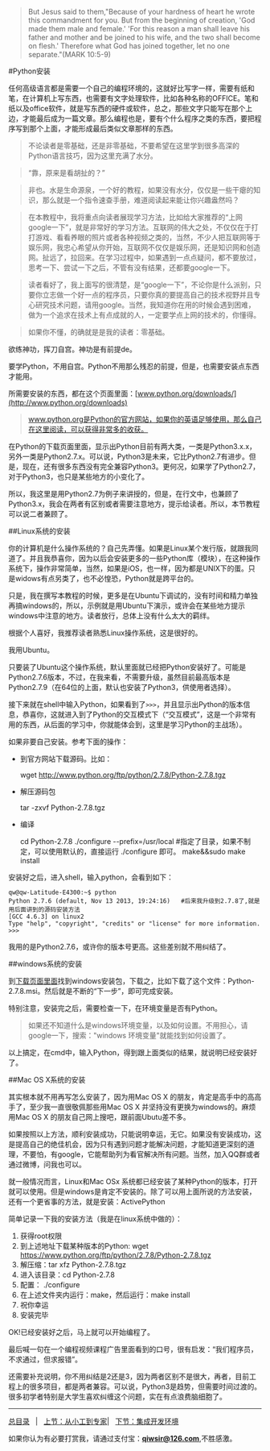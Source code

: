 >But Jesus said to them,"Because of your hardness of heart he wrote this commandment for you. But from the beginning of creation, 'God made them male and female.' 'For this reason a man shall leave his father and mother and be joined to his wife, and the two shall become on flesh.' Therefore what God has joined together, let no one separate."(MARK 10:5-9)

#Python安装

任何高级语言都是需要一个自己的编程环境的，这就好比写字一样，需要有纸和笔，在计算机上写东西，也需要有文字处理软件，比如各种名称的OFFICE。笔和纸以及office软件，就是写东西的硬件或软件，总之，那些文字只能写在那个上边，才能最后成为一篇文章。那么编程也是，要有个什么程序之类的东西，要把程序写到那个上面，才能形成最后类似文章那样的东西。

>不论读者是零基础，还是非零基础，不要希望在这里学到很多高深的Python语言技巧，因为这里充满了水分。

>“靠，原来是看胡扯的？”

>非也。水是生命源泉，一个好的教程，如果没有水分，仅仅是一些干瘪的知识，那么就是一个指令速查手册，难道阅读起来能让你兴趣盎然吗？

>在本教程中，我将重点向读者展现学习方法，比如给大家推荐的“上网google一下”，就是非常好的学习方法。互联网的伟大之处，不仅仅在于打打游戏、看看养眼的照片或者各种视频之类的，当然，不少人把互联网等于娱乐网，我忠心希望从你开始，互联网不仅仅是娱乐网，还是知识网和创造网。扯远了，拉回来。在学习过程中，如果遇到一点点疑问，都不要放过，思考一下、尝试一下之后，不管有没有结果，还都要google一下。

>读者看好了，我上面写的很清楚，是“google一下”，不论你是什么派别，只要你立志做一个好一点的程序员，只要你真的要提高自己的技术视野并且专心研究技术问题，请用google。当然，我知道你在用的时候会遇到困难，做为一个追求在技术上有点成就的人，一定要学点上网的技术的，你懂得。

>如果你不懂，的确就是是我的读者：零基础。

欲练神功，挥刀自宫。神功是有前提de。

要学Python，不用自宫。Python不用那么残忍的前提，但是，也需要安装点东西才能用。

所需要安装的东西，都在这个页面里面：[www.python.org/downloads/](http://www.python.org/downloads)

>www.python.org是Python的官方网站，如果你的英语足够使用，那么自己在这里阅读，可以获得非常多的收获。

在Python的下载页面里面，显示出Python目前有两大类，一类是Python3.x.x，另外一类是Python2.7.x。可以说，Python3是未来，它比Python2.7有进步。但是，现在，还有很多东西没有完全兼容Python3。更何况，如果学了Python2.7，对于Python3，也只是某些地方的小变化了。

所以，我这里是用Python2.7为例子来讲授的，但是，在行文中，也兼顾了Python3.x，我会在两者有区别或者需要注意地方，提示给读者。所以，本节教程可以说二者兼顾了。

##Linux系统的安装

你的计算机是什么操作系统的？自己先弄懂。如果是Linux某个发行版，就跟我同道了。并且我恭喜你，因为以后会安装更多的一些Python库（模块），在这种操作系统下，操作非常简单，当然，如果是iOS，也一样，因为都是UNIX下的蛋。只是widows有点另类了，也不必惶恐，Python就是跨平台的。

只是，我在撰写本教程的时候，更多是在Ubuntu下调试的，没有时间和精力单独再搞windows的，所以，示例就是用Ubuntu下演示，或许会在某些地方提示windows中注意的地方。读者放行，总体上没有什么太大的羁绊。

根据个人喜好，我推荐读者熟悉Linux操作系统，这是很好的。

我用Ubuntu。

只要装了Ubuntu这个操作系统，默认里面就已经把Python安装好了。可能是Python2.7.6版本，不过，在我来看，不需要升级，虽然目前最高版本是Python2.7.9（在64位的上面，默认也安装了Python3，供使用者选择）。

接下来就在shell中输入Python，如果看到了`>>>`，并且显示出Python的版本信息，恭喜你，这就进入到了Python的交互模式下（“交互模式”，这是一个非常有用的东西，从后面的学习中，你就能体会到，这里是学习Python的主战场）。

如果非要自己安装。参考下面的操作：

- 到官方网站下载源码。比如：
    
    wget http://www.python.org/ftp/python/2.7.8/Python-2.7.8.tgz
    
- 解压源码包
    
    tar -zxvf Python-2.7.8.tgz
    
- 编译
    
    cd Python-2.7.8
    ./configure  --prefix=/usr/local    #指定了目录，如果不制定，可以使用默认的，直接运行 ./configure 即可。
    make&&sudo make install

安装好之后，进入shell，输入python，会看到如下：

    qw@qw-Latitude-E4300:~$ python
    Python 2.7.6 (default, Nov 13 2013, 19:24:16)   #后来我升级到2.7.8了,就是用后面讲到的源码安装方法
    [GCC 4.6.3] on linux2
    Type "help", "copyright", "credits" or "license" for more information.
    >>> 

我用的是Python2.7.6，或许你的版本号更高。这些差别就不用纠结了。

##windows系统的安装

到[下载页面里面](https://www.python.org/download/releases/2.7.8/)找到windows安装包，下载之，比如下载了这个文件：Python-2.7.8.msi。然后就是不断的“下一步”，即可完成安装。

特别注意，安装完之后，需要检查一下，在环境变量是否有Python。

>如果还不知道什么是windows环境变量，以及如何设置。不用担心，请google一下，搜索："windows 环境变量"就能找到如何设置了。

以上搞定，在cmd中，输入Python，得到跟上面类似的结果，就说明已经安装好了。

##Mac OS X系统的安装

其实根本就不用再写怎么安装了，因为用Mac OS X 的朋友，肯定是高手中的高高手了，至少我一直很敬佩那些用Mac OS X 并坚持没有更换为windows的。麻烦用Mac OS X 的朋友自己网上搜吧，跟前面Ubutu差不多。

如果按照以上方法，顺利安装成功，只能说明幸运，无它。如果没有安装成功，这是提高自己的绝佳机会，因为只有遇到问题才能解决问题，才能知道更深刻的道理，不要怕，有google，它能帮助列为看官解决所有问题。当然，加入QQ群或者通过微博，问我也可以。

就一般情况而言，Linux和Mac OSx 系统都已经安装了某种Python的版本，打开就可以使用。但是windows是肯定不安装的。除了可以用上面所说的方法安装，还有一个更省事的方法，就是安装：ActivePython

简单记录一下我的安装方法（我是在linux系统中做的）：

1. 获得root权限
2. 到上述地址下载某种版本的Python: wget https://www.python.org/ftp/python/2.7.8/Python-2.7.8.tgz
3. 解压缩：tar xfz Python-2.7.8.tgz
4. 进入该目录：cd Python-2.7.8
5. 配置： ./configure
6. 在上述文件夹内运行：make，然后运行：make install
7. 祝你幸运
8. 安装完毕

OK!已经安装好之后，马上就可以开始编程了。

最后喊一句在一个编程视频课程广告里面看到的口号，很有启发：“我们程序员，不求通过，但求报错”。

还需要补充说明，你不用纠结是2还是3，因为两者区别不是很大，再者，目前工程上的很多项目，都是两者兼容。可以说，Python3是趋势，但需要时间过渡的。很多初学者特别是大学生喜欢纠缠这个问题，实在有点浪费脑细胞了。

-------

[总目录](./index.md)&nbsp;&nbsp;&nbsp;|&nbsp;&nbsp;&nbsp;[上节：从小工到专家](./02.md)|&nbsp;&nbsp;&nbsp;[下节：集成开发环境](./101.md)

如果你认为有必要打赏我，请通过支付宝：**qiwsir@126.com**,不胜感激。
